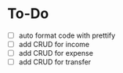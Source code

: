 # To-Do
- [ ] auto format code with prettify
- [ ] add CRUD for income
- [ ] add CRUD for expense
- [ ] add CRUD for transfer
